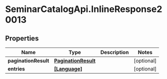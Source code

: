 # SeminarCatalogApi.InlineResponse20013

## Properties
Name | Type | Description | Notes
------------ | ------------- | ------------- | -------------
**paginationResult** | [**PaginationResult**](PaginationResult.md) |  | [optional] 
**entries** | [**[Language]**](Language.md) |  | [optional] 


